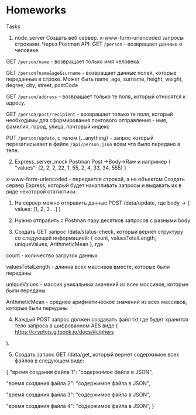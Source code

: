 # Homeworks
 Tasks
1) node_server
Создать веб сервер.
x-www-form-urlencoded запросы строками. Через Postman
API:
GET `/person` - возвращает данные о человеке

GET `/person/name` - возвращает только имя человека

GET `/person?name&age&surname` - возвращает данные полей, которые переданные в строке. Может быть name, age, surname, height, weight, degree, city, street, postCode

GET `/person/address` - возвращает только те поля, который относятся к адресу.

GET `/person/post/recipient` - возвращает только те поля, который необходимы для сформирования почтового отправления - имя, фамилия, город, улица, почтовый индекс

PUT `/person/update`, с телом {...anything} - запрос который перезаписывает в файле `/api/person.json` всем что было передано в теле.

2) Express_server_mock
Postman Post ->Body->Raw и например { "values": [2, 2, 2, 22, 1, 55, 2, 4, 33, 34, 555] }

x-www-form-urlencoded - передается строкой, а не объектом
Создать сервер Express, который будет накапливать запросы и выдавать их в виде некоторой статистики.

1) На сервер можно отправить данные POST /data/update, где body -> { values: [1, 2, 3....] }

2) Нужно отправить с Postman пару десятков запросов с разными body

3) Создать GET запрос /data/status-check, который вернёт структуру со следующей информацией: { count, valuesTotalLength, uniqueValues, ArithmeticMean }, где

count - количество загрузок данных

valuesTotalLength - длинна всех массивов вместе, которые были переданы

uniqueValues - массив уникальных значений из всех массивов, которые были переданы

ArithmeticMean - среднее арифметическое значений из всех массивов, которые были переданы

4) Каждый POST запрос должен создавать файл txt где будет хранится тело запроса в шифрованном AES виде (
https://cryptojs.gitbook.io/docs/#ciphers

).

5) Создать запрос GET /data/get, который вернет содержимое всех файлов в следующем виде:

{
"время создания файла 1": "содержимое файла в JSON",

"время создания файла 2": "содержимое файла в JSON",

"время создания файла 3": "содержимое файла в JSON",

"время создания файла 4": "содержимое файла в JSON",
}
